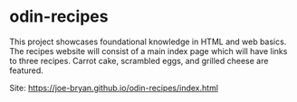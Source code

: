 # odin-recipes

This project showcases foundational knowledge in HTML and web basics. The recipes website will consist of a main index page which will have links to three recipes. Carrot cake, scrambled eggs, and grilled cheese are featured.

Site: https://joe-bryan.github.io/odin-recipes/index.html
